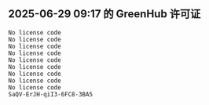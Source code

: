 ## 2025-06-29 09:17 的 GreenHub 许可证
```
No license code
No license code
No license code
No license code
No license code
No license code
No license code
No license code
No license code
SaQV-ErJH-qiI3-6FC8-3BA5
```
